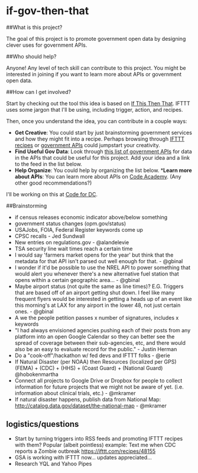 if-gov-then-that
================

##What is this project?

The goal of this project is to promote government open data by designing clever uses for government APIs. 

##Who should help?

Anyone! Any level of tech skill can contribute to this project. You might be interested in joining if you want to learn more about APIs or government open data.

##How can I get involved?

Start by checking out the tool this idea is based on [If This Then That](http://ifttt.com). IFTTT uses some jargon that I'll be using, including trigger, action, and recipes.

Then, once you understand the idea, you can contribute in a couple ways:

* __Get Creative__: You could start by just brainstorming government services and how they might fit into a recipe. Perhaps browsing through [IFTTT recipes](https://ifttt.com/recipes) or [government APIs](http://catalog.data.gov/dataset?res_format=api)  could jumpstart your creativity.
* __Find Useful Gov Data__: Look through [this list of government APIs](http://catalog.data.gov/dataset?res_format=api) for data in the APIs that could be useful for this project. Add your idea and a link to the feed in the list below.
* __Help Organize__: You could help by organizing the list below.
*__Learn more about APIs__: You can learn more about APIs on [Code Academy](http://codeacademy.org). (Any other good recommendations?)

I'll be working on this at [Code for DC](http://codefordc.org).

##Brainstorming

* if census releases economic indicator above/below something
* government status changes (opm.gov/status)
* USAJobs, FOIA, Federal Register keywords come up
* CPSC recalls - Jed Sundwall
* New entries on regulations.gov - @alandelevie
* TSA security line wait times reach a certain time
* I would say 'farmers market opens for the year' but think that the metadata for that API isn't parsed out well enough for that.  - @gbinal
* I wonder if it'd be possible to use the NREL API to power something that would alert you whenever there's a new alternative fuel station that opens within a certain geographic area... - @gbinal
* Maybe airport status (not quite the same as line times)?  E.G.  Triggers that are based off of an airport getting shut down.  I feel like many frequent flyers would be interested in getting a heads up of an event like this morning's at LAX for any airport in the lower 48, not just certain ones.  - @gbinal
* A we the people petition passes x number of signatures, includes x keywords
* "I had always envisioned agencies pushing each of their posts from any platform into an open Google Calendar so they can better see the spread of coverage between their sub-agencies, etc, and there would also be an easy to evaluate record for the public." - Justin Herman
* Do a "cook-off"/hackathon w/ fed devs and IFTTT folks - @erie
* If Natural Disaster (per NOAA) then Resources (localized per GPS) (FEMA) + (CDC) + (HHS) + (Coast Guard) + (National Guard) @hobokenmartha
* Connect all projects to Google Drive or Dropbox for people to collect information for future projects that we might not be aware of yet. (i.e. information about clinical trials, etc.) - @mkramer
* If natural disaster happens, publish data from National Map: http://catalog.data.gov/dataset/the-national-map - @mkramer

logistics/questions
--

* Start by turning triggers into RSS feeds and promoting IFTTT recipes with them? Popular (albeit pointless) example: Text me when CDC reports a Zombie outbreak https://ifttt.com/recipes/48155
* GSA is working with IFTTT now... updates appreciated...
* Research YQL and Yahoo Pipes
